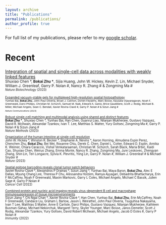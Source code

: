 ```yaml
---
layout: archive
title: "Publications"
permalink: /publications/
author_profile: true
---
```


For full list of my publications, please refer to my [google scholar](https://scholar.google.com/citations?user=ZfCfEYcAAAAJ&hl=en).

Recent
======

[Integration of spatial and single-cell data across modalities with weakly linked features](https://www.nature.com/articles/s41587-023-01935-0)\
<small>Shuxiao Chen \*, __Bokai Zhu \*__, Sijia Huang, John W. Hickey, Kevin Z. Lin, Michael Snyder, William J. Greenleaf, Garry P. Nolan \#, Nancy R. Zhang \# & Zongming Ma \# <small>\
*Nature Biotechnology* (2023)

[Expanded vacuum-stable gels for multiplexed high-resolution spatial histopathology](https://www.nature.com/articles/s41467-023-39616-w)\
<sub>Yunhao Bai, __Bokai Zhu__, John-Paul Oliveria, Bryan J. Cannon, Dorien Feyaerts, Marc Bosse, Kausalia Vijayaragavan, Noah F. Greenwald, Darci Phillips, Christian M. Schürch, Samuel M. Naik, Edward A. Ganio, Brice Gaudilliere, Scott J. Rodig, Michael B. Miller, Michael Angelo, Sean C. Bendall, Xavier Rovira-Clavé \#, Garry P. Nolan \# & Sizun Jiang \# <sub>\
*Nature Communications* (2023)

[Robust single-cell matching and multimodal analysis using shared and distinct features](https://www.nature.com/articles/s41592-022-01709-7)\
__Bokai Zhu \*__, Shuxiao Chen \*, Yunhao Bai, Han Chen, Guanrui Liao, Nilanjan Mukherjee, Gustavo Vazquez, David R. McIlwain, Alexandar Tzankov, Ivan T. Lee, Matthias S. Matter, Yury Goltsev, Zongming Ma \#, Garry P. Nolan \# & Sizun Jiang \#\
*Nature Methods* (2023)

[Organization of the human intestine at single-cell resolution](https://www.nature.com/articles/s41586-023-05915-x)\
John W. Hickey \*, Winston R. Becker \*, Stephanie A. Nevins \*, Aaron Horning, Almudena Espin Perez, Chenchen Zhu, __Bokai Zhu__, Bei Wei, Roxanne Chiu, Derek C. Chen, Daniel L. Cotter, Edward D. Esplin, Annika K. Weimer, Chiara Caraccio, Vishal Venkataraaman, Christian M. Schürch, Sarah Black, Maria Brbić, Kaidi Cao, Shuxiao Chen, Weiruo Zhang, Emma Monte, Nancy R. Zhang, Zongming Ma, Jure Leskovec, Zhengyan Zhang, Shin Lin, Teri Longacre, Sylvia K. Plevritis, Yiing Lin, Garry P. Nolan \#, William J. Greenleaf \# & Michael Snyder \#\
*Nature* (2023)

[Spatial epitope barcoding reveals clonal tumor patch behaviors](https://www.sciencedirect.com/science/article/pii/S1535610822004433?via%3Dihub)\
Xavier Rovira-Clavé \*, Alexandros P Drainas \*, Sizun Jiang \*, Yunhao Bai, Maya Baron, __Bokai Zhu__, Alec E Dallas, Myung Chang Lee, Theresa P Chu, Alessandra Holzem, Ramya Ayyagari, Debadrita Bhattacharya, Erin F McCaffrey, Noah F Greenwald, Maxim Markovic, Garry L Coles, Michael Angelo, Michael C Bassik, Julien Sage \#, Garry P Nolan \#\
*Cancer Cell* (2022)

[Combined protein and nucleic acid imaging reveals virus-dependent B cell and macrophage immunosuppression of tissue microenvironments](https://www.sciencedirect.com/science/article/pii/S1074761322001431?via%3Dihub)\
Sizun Jiang \*, Chi Ngai Chan \*, Xavier Rovira-Clavé \*, Han Chen, Yunhao Bai, __Bokai Zhu__, Erin McCaffrey, Noah F Greenwald, Candace Liu, Graham L Barlow, Jason L Weirather, John Paul Oliveria, Tsuguhisa Nakayama, Ivan T Lee, Matthias S Matter, Anne E Carlisle, Darci Philips, Gustavo Vazquez, Nilanjan Mukherjee, Kathleen Busman-Sahay, Michael Nekorchuk, Margaret Terry, Skyler Younger, Marc Bosse, Janos Demeter, Scott J Rodig, Alexandar Tzankov, Yury Goltsev, David Robert McIlwain, Michael Angelo, Jacob D Estes \#, Garry P Nolan \#\
*Immunity* (2022)










